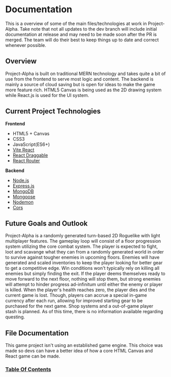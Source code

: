 # Documentation

This is a overview of some of the main files/technologies at work in Project-Alpha. Take note that not all updates to the dev branch will include initial documentation at release and may need to be made soon after the PR is merged. The team will do their best to keep things up to date and correct whenever possible.

## Overview

Project-Alpha is built on traditional MERN technology and takes quite a bit of use from the frontend to serve most logic and content. The backend is mainly a source of cloud saving but is open for ideas to make the game more feature rich. HTML5 Canvas is being used as the 2D drawing system while React.js is used for the UI system.

## Current Project Technologies

**Frontend**

- HTML5 + Canvas
- CSS3
- JavaScript(ES6+)
- [Vite React](https://vitejs.dev/)
- [React Draggable](https://www.npmjs.com/package/react-draggable)
- [React Router](https://reactrouter.com/en/main)

**Backend**

- [Node.js](https://nodejs.org/en)
- [Express.js](https://expressjs.com/)
- [MongoDB](https://www.mongodb.com/)
- [Mongoose](https://mongoosejs.com/)
- [Nodemon](https://www.npmjs.com/package/nodemon)
- [Cors](https://www.npmjs.com/package/cors)

## Future Goals and Outlook

Project-Alpha is a randomly generated turn-based 2D Roguelike with light
multiplayer features. The gameplay loop will consist of a floor progression
system utilizing the core combat system. The player is expected to fight, loot
and scavange what they can from a randomly generated world in order to survive
against tougher enemies in upcoming floors. Enemies will have generated and
scaled inventories to keep the player looking for better gear to get a
competitive edge. Win conditions won't typically rely on killing all enemies
but simply finding the exit. If the player deems themselves ready to move
forward to the next floor, nothing will stop them, but strong enemies will
attempt to hinder progress ad-infinitum until either the enemy or player is
killed. When the player's health reaches zero, the player dies and the current
game is lost. Though, players can accrue a special in-game currency after each
run, allowing for improved starting gear to be purchased for the next game.
Shop systems and a out-of-game player stash is planned. As of this time, there
is no information available regarding questing.

## File Documentation

This game project isn't using an established game engine. This choice was made
so devs can have a better idea of how a core HTML Canvas and React game can be
made.

### [Table Of Contents](./table-of-contents/table-of-contents.md)
